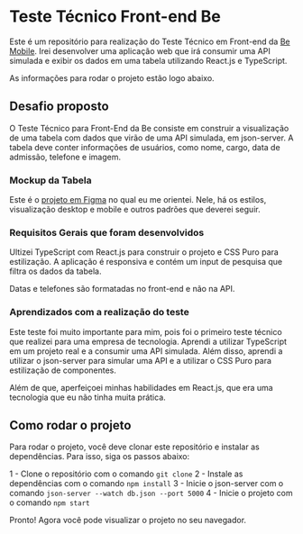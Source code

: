 # Teste Técnico Front-end Be

Este é um repositório para realização do Teste Técnico em Front-end da [Be Mobile](https://bemobile.tech/). Irei desenvolver uma aplicação web que irá consumir uma API simulada e exibir os dados em uma tabela utilizando React.js e TypeScript. 

As informações para rodar o projeto estão logo abaixo.

## Desafio proposto

O Teste Técnico para Front-End da Be consiste em construir a visualização de uma tabela com dados que virão de uma API simulada, em json-server. A tabela deve conter informações de usuários, como nome, cargo, data de admissão, telefone e imagem.

### Mockup da Tabela

Este é o [projeto em Figma](https://www.figma.com/file/yw6th52zE9bubewc6ayTg5/Teste-T%C3%A9cnico-Front-End-Be.?type=design&node-id=1%3A4&mode=dev&t=vVxs9eyKybrYmq4Z-1) no qual eu me orientei. Nele, há os estilos, visualização desktop e mobile e outros padrões que deverei seguir.

### Requisitos Gerais que foram desenvolvidos

Ultizei TypeScript com React.js para construir o projeto e CSS Puro para estilização. A aplicação é responsiva e contém um input de pesquisa que filtra os dados da tabela.

Datas e telefones são formatadas no front-end e não na API.


### Aprendizados com a realização do teste

Este teste foi muito importante para mim, pois foi o primeiro teste técnico que realizei para uma empresa de tecnologia. Aprendi a utilizar TypeScript em um projeto real e a consumir uma API simulada. Além disso, aprendi a utilizar o json-server para simular uma API e a utilizar o CSS Puro para estilização de componentes. 

Além de que, aperfeiçoei minhas habilidades em React.js, que era uma tecnologia que eu não tinha muita prática.

## Como rodar o projeto

Para rodar o projeto, você deve clonar este repositório e instalar as dependências. Para isso, siga os passos abaixo:

1 - Clone o repositório com o comando `git clone`
2 - Instale as dependências com o comando `npm install`
3 - Inicie o json-server com o comando `json-server --watch db.json --port 5000`
4 - Inicie o projeto com o comando `npm start`

Pronto! Agora você pode visualizar o projeto no seu navegador.
